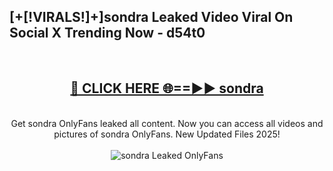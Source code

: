 <h2>[+[!VIRALS!]+]sondra Leaked Video Viral On Social X Trending Now - d54t0</h2>
<br>
<div align="center">
<h2><a href="https://libra.edu.pl?sondra" rel="nofollow">🔴 CLICK HERE 🌐==►► sondra</a></h2>
<br>
Get sondra OnlyFans leaked all content. Now you can access all videos and pictures of sondra OnlyFans. New Updated Files 2025!
<br>
<br>
<a href="https://libra.edu.pl?sondra" rel="nofollow" data-target="animated-image.originalLink"><img src="https://i.ibb.co.com/WyWwxjT/player-gif2.gif" alt="sondra Leaked OnlyFans" style="max-width: 100%; display: inline-block;" data-target="animated-image.originalImage"></a>
</div>
<br>